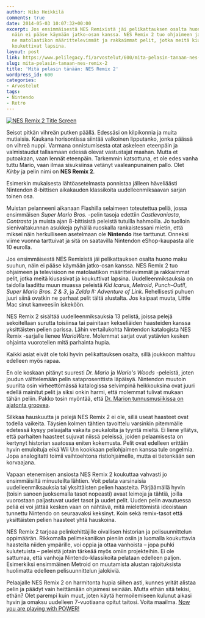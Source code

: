 ```yaml
---
author: Niko Heikkilä
comments: true
date: 2014-05-03 10:07:32+00:00
excerpt: Jos ensimmäisestä NES Remixistä jäi pelikattauksen osalta huono maku suuhun,
  näin ei pääse käymään jatko-osan kanssa. NES Remix 2 tuo ohjaimeen ja televisioon
  ne matolaatikon määrittelevimmät ja rakkaimmat pelit, jotka meitä kiusasivat ja
  koukuttivat lapsina.
layout: post
link: https://www.pelilegacy.fi/arvostelut/600/mita-pelasin-tanaan-nes-remix-2
slug: mita-pelasin-tanaan-nes-remix-2
title: 'Mitä pelasin tänään: NES Remix 2'
wordpress_id: 600
categories:
- Arvostelut
tags:
- Nintendo
- Retro
---
```


[![NES Remix 2 Title Screen](http://www.pelilegacy.fi/wp-content/uploads/2014/05/nesremix2-1050x590.jpg)](http://www.pelilegacy.fi/wp-content/uploads/2014/05/nesremix2.jpg)

Seisot pitkän vihreän putken päällä. Edessäsi on kilpikonnia ja muita mutiaisia. Kaukana horisontissa siintää valkoinen lipputanko, jonka päässä on vihreä nuppi. Varmana onnistumisesta otat askeleen eteenpäin ja valmistaudut tallaamaan edessä olevat vastustajat maahan. Mutta et putoakaan, vaan lennät eteenpäin. Tarkemmin katsottuna, et ole edes vanha tuttu Mario, vaan ilmaa sisuksiinsa vetänyt vaaleanpunainen pallo. Olet _Kirby_ ja pelin nimi on **NES Remix 2**.

Esimerkin mukaisesta lähtöasetelmasta ponnistaa jälleen häveliäästi Nintendon 8-bittisen aikakauden klassikoita uudelleenmiksaavan sarjan toinen osa.

Muistan pelanneeni aikanaan Flashilla selaimeen toteutettua peliä, jossa ensimmäisen _Super Mario Bros._ -pelin tasoja edettiin _Castlevaniasta_, _Contrasta_ ja muista ajan 8-bittisistä peleistä tutuilla hahmoilla. Jo tuolloin sienivaltakunnan asukkeja pyhällä ruoskalla rankaistessani mietin, että miksei näin herkulliseen asetelmaan ole **Nintendo** itse tarttunut. Onneksi viime vuonna tarttuivat ja sitä on saatavilla Nintendon eShop-kaupasta alle 10 eurolla.

Jos ensimmäisestä NES Remixistä jäi pelikattauksen osalta huono maku suuhun, näin ei pääse käymään jatko-osan kanssa. NES Remix 2 tuo ohjaimeen ja televisioon ne matolaatikon määrittelevimmät ja rakkaimmat pelit, jotka meitä kiusasivat ja koukuttivat lapsina. Uudelleenmiksauksia on taidolla laadittu muun muassa peleistä _Kid Icarus_, _Metroid_, _Punch-Out!!_, _Super Mario Bros. 2 & 3_, ja _Zelda II: Adventure of Link_. Rehellisesti puhuen juuri siinä ovatkin ne parhaat pelit tältä alustalta. Jos kaipaat muuta, Little Mac sinut kanveesiin iskeköön.

NES Remix 2 sisältää uudelleenmiksauksia 13 pelistä, joissa pelejä sekoitellaan surutta toisiinsa tai painitaan kekseliäiden haasteiden kanssa yksittäisten pelien parissa. Lähin vertailukohta Nintendon katalogista NES Remix -sarjalle lienee _WarioWare_. Molemmat sarjat ovat ystävien kesken ohjainta vuorotellen mitä parhainta hupia.

Kaikki asiat eivät ole toki hyvin pelikattauksen osalta, sillä joukkoon mahtuu edelleen myös rapaa.

En ole koskaan pitänyt suuresti _Dr. Mario_ ja _Wario's Woods_ -peleistä, joten joudun välttelemään pelin sataprosenttista läpäisyä. Nintendon muutoin suurilta osin virheettömässä katalogissa selvimpinä heikkouksina ovat juuri edellä mainitut pelit ja siksi onkin harmi, että molemmat tulivat mukaan tähän peliin. Pakko tosin myöntää, että [Dr. Marion tunnusmusiikissa on ajatonta groovea](https://www.youtube.com/watch?v=pc-EP-0xEDQ).

Silkkaa hauskuutta ja pelejä NES Remix 2 ei ole, sillä useat haasteet ovat todella vaikeita. Täysien kolmen tähtien tavoittelu varsinkin pitemmälle edetessä kysyy pelaajalta vakaita peukaloita ja tyyntä mieltä. Ei liene yllätys, että parhaiten haasteet sujuvat niissä peleissä, joiden pelaamisesta on kertynyt historian saatossa eniten kokemusta. Pelit ovat edelleen erittäin hyvin emuloituja eikä Wii U:n kookkaan peliohjaimen kanssa tule ongelmia. Jopa analogitatti toimii vaihtoehtona ristiohjaimelle, mutta ei tietenkään sen korvaajana.

Vapaan etenemisen ansiosta NES Remix 2 koukuttaa vahvasti jo ensimmäisiltä minuuteilta lähtien. Voit pelata varsinaisia uudelleenmiksauksia tai yksittäisten pelien haasteita. Pärjäämällä hyvin (toisin sanoen juoksemalla tasot nopeasti) avaat leimoja ja tähtiä, joilla vuorostaan paljastuvat uudet tasot ja uudet pelit. Uuden pelin avautuessa peliä ei voi jättää kesken vaan on nähtävä, mitä mielettömistä ideoistaan tunnettu Nintendo on seuraavaksi keksinyt. Koin sekä remix-tasot että yksittäisten pelien haasteet yhtä hauskoina.

NES Remix 2 tarjoaa pelinkehittäjille oivallisen historian ja pelisuunnittelun oppimäärän. Rikkomalla pelimekaniikan pieniin osiin ja luomalla koukuttavia haasteita niiden ympärille, voi oppia ja ottaa vanhoista – jopa puhki kulutetuista – peleistä jotain tärkeää myös omiin projekteihin. Ei ole sattumaa, että vanhoja Nintendo-klassikoita pelataan edelleen paljon. Esimerkiksi ensimmäinen Metroid on muutamista alustan rajoituksista huolimatta edelleen pelisuunnittelun jalokiviä.

Pelaajalle NES Remix 2 on harmitonta hupia siihen asti, kunnes yrität alistaa pelin ja päädyt vain heittämään ohjaimesi seinään. Mutta ethän sitä tekisi, ethän? Olet parempi kuin muut, joten käytä hermoilemiseen kulunut aikasi hyvin ja omaksu uudelleen 7-vuotiaana opitut taitosi. Voita maailma. [Now you are playing with POWER!](https://www.youtube.com/watch?v=C6KOlC393lo)
